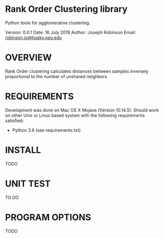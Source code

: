 Rank Order Clustering library
============================================================
Python tools for agglomerative clustering.

Version: 0.0.1
Date:    16 July 2019
Author: Joseph Robinson
Email: robinson.jo@husky.neu.edu

OVERVIEW
============

Rank Order clustering calculates distances between samples inversely proportional to the number of unshared neighbors.

REQUIREMENTS
============
Development was done on Mac OS X Mojave (Version 10.14.5). Should work on other Unix or Linux based system with the following requirements satisfied:

- Python 3.6 (see requirements.txt)

INSTALL
============
TODO

UNIT TEST
=============
TO DO

PROGRAM OPTIONS
================
TODO